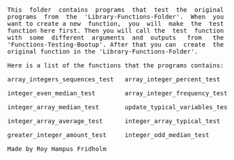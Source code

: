 
<pre>
This  folder  contains  programs  that  test  the  original
programs  from  the  'Library-Functions-Folder'.  When  you
want to create a new  function,  you  will  make  the  test
function here first. Then you will call the  test  function
with  some  different  arguments  and  outputs   from   the
'Functions-Testing-Bootup'. After that you can  create  the
original function in the 'Library-Functions-Folder'.

Here is a list of the functions that the programs contains:

array_integers_sequences_test   array_integer_percent_test

integer_even_median_test        array_integer_frequency_test

integer_array_median_test       update_typical_variables_test

integer_array_average_test      integer_array_typical_test

greater_integer_amount_test     integer_odd_median_test

Made by Roy Hampus Fridholm
</pre>
